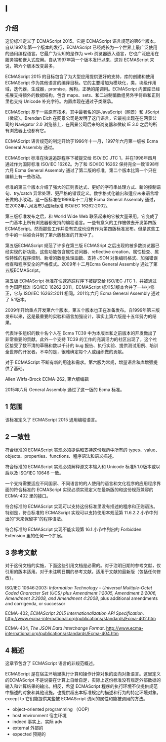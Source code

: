 # Ⅰ

## 介绍

这份标准定义了 ECMAScript 2015。它是 ECMAScript 语言规范的第6个版本。自从1997年第一个版本的发行，ECMAScript 已经成长为一个世界上最广泛使用的通用编程语言。它最广为认知的是作为 web 浏览器嵌入语言，它也广泛应用在服务端和嵌入式应用。自从1997年第一个版本发行以来，这对 ECMAScript 来说，第六个版本改变最多。

ECMAScript 2015 的目标包含了为大型应用提供更好的支持，库的创建和使用 ECMAScript 作为其他语言的编译目标。它的主要增加为模块化，类，块级作用域，迭代器，生成器，promise，解构，正确的尾调用。ECMAScript 内置库已经拓展支持额外的数据结构，包含  maps、sets、和二进制值数组另外字符串和正则里也支持 Unicode 补充字符。内置库现在通过子类继承。

ECMAScript 基于一些原有技术，其中最著名的是JavaScript（网景）和 JScript（微软）。Brendan Eich 在网景公司是发明了这门语言，它最初出现在在网景公司的 Navigator 2.0 浏览器上，在网景公司后来的浏览器和微软 IE 3.0 之后的所有浏览器上也都有它。

ECMAScript 语言规范的制定开始于1996年十一月，1997年六月第一版被 Ecma General Assembly 通过。

ECMAScript 标准在快速追踪程序下被提交给 ISO/IEC JTC 1，并在1998年四月通过作为国际标准 ISO/IEC 16262。为了和 ISO/IEC 16262 保持完全一致1998年六月 Ecma General Assembly 通过了第二版的标准，第二个版本比第一个只在编辑上有一些改动。

标准的第三个版本介绍了强大的正则表达式、更好的字符串处理方式、新的控制语句、try/catch 异常处理、更严格的错误定义。数字格式化输出和适应未来语言增长做的小改动。这一版标准在1999年十二月被 Ecma General Assembly 通过，在2002年六月发布为国际标准 ISO/IEC 16262:2002。

第三版标准发布之后，和 World Wide Web 联系起来的它被大量采用，它变成了一门基本上所有浏览器都支持的编程语言。一些有意义的工作被做去开发第四版 ECMAScript。然而那些工作并没有完成也没有作为第四版标准发布。但是这些工作中的一些被合并到了第六版标准的开发中了。

第五版ECMAScript 规范了许多在第三版 ECMASript 之后出现的被多数浏览器已经实现的新功能。这些功能包含属性访问器、reflective creation、属性检查、属性特性的程序控制、新增的数组处理函数、支持 JSON 对象编码格式、加强错误检查和程序安全的严格模式。2009年十二月Ecma General Assembly 通过了第五版ECMAScript。

第五版 ECMAScript 标准在快速追踪程序下被提交给 ISO/IEC JTC 1，并被通过作为国际标准 ISO/IEC 16262:2011。ECMAScript 标准5.1版本合并了一些小修正，它与 ISO/IEC 16262:2011 相同。2011年六月  Ecma General Assembly 通过了 5.1版本。

2009年开始重点开发第六个版本，第五个版本也正在准备发布。自1999年第三版发布以来，这是最重要的实验和语言加强设计，事实上第六版是十五年努力的结果。

代表许多组织的数十名个人在 Ecma TC39 中为本版本和之前版本的开发做出了非常重要的贡献。此外一个支持 TC39 的工作的充满活力的社区出现了，这个社区接受了数不清的草稿和数以千计的 bug 报告、执行实验、提供测试用例、培训全世界的开发者。不幸的是，很难确定每个人或组织做的贡献。

对于 ECMAScript 不断有新的用途和需求。第六版为常规，增量语言和库增强提供了基础。

Allen Wirfs-Brock
ECMA-262, 第六版编辑

2015年六月 General Assembly 通过了这一版的 Ecma 标准。

## 1 范围

该标准定义了 ECMAScript 2015 通用编程语言。

## 2 一致性

符合标准的 ECMAScript 实现必须提供和支持这份规范中所有的 types、value、objects、properties、functions、程序语法和语义描述。

符合标准的 ECMAScript 实现必须解释源文本输入和 Unicode 标准5.1.0版本或以后以及 ISO/1EC 10646 一致。

一个支持需要适应不同国家、不同语言的的人使用的语言和文化程序的应用程序界面的符合标准的 ECMAScript 实现必须实现定义在最新版的和这份规范兼容的 ECMA-402 里的接口。

符合标准的 ECMAScript 实现可以支持这份标准里没有描述的程序和正则语法。特别是，符合标准的 ECMAScript 实现可以支持使用本规范第 11.6.2.2 小节中列出的“未来保留字”的程序语法。

符合标准的 ECMAScript 实现不能实现第 16.1 小节中列出的 Forbidden Extension 里的任何一个扩展。

## 3 参考文献

对于这份文档的实施，下面这些引用文档是必需的。对于注明日期的参考文献，仅引用的版本适用。对于未注明日期的参考文献，适用于文献的最新版（包括任何修改）。

ISO/IEC 10646:2003: *Information Technology – Universal Multiple-Octet Coded Character Set (UCS) plus Amendment 1:2005, Amendment 2:2006, Amendment 3:2008, and Amendment 4:2008*, plus additional amendments and corrigenda, or successor

ECMA-402, *ECMAScript 2015 Internationalization API Specification*.
http://www.ecma-international.org/publications/standards/Ecma-402.htm

ECMA-404, *The JSON Data Interchange Format*.
http://www.ecma-international.org/publications/standards/Ecma-404.htm

## 4 概述

这章节包含了 ECMAScript 语言的非规范概述。

ECMAScript 是在宿主环境里执行计算和操作计算对象的面向对象语言。这里定义的ECMAScript 不是说要在计算上自给自足，实际上这份标准没有规定外部数据的输入和计算结果的输出。相反，希望 ECMAScript 程序的执行环境不仅提供规范中描述的对象和其他设施，也提供超出本标准规定的描述和行为的特定环境对象。except to 它们能提供某些被 ECMAScript 访问的属性和能被调用的方法。

- object-oriented programming （OOP）
- host environment 宿主环境
- indeed 事实上、实际 adv
- external 外部的
- expected 预期的